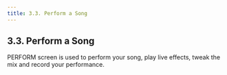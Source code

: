 ```yaml
---
title: 3.3. Perform a Song
---
```


## 3.3. Perform a Song

PERFORM screen is used to perform your song, play live effects, tweak the mix and record your performance.